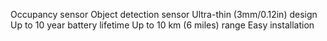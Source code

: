 Occupancy sensor
Object detection sensor
Ultra-thin (3mm/0.12in) design
Up to 10 year battery lifetime
Up to 10 km (6 miles) range
Easy installation
